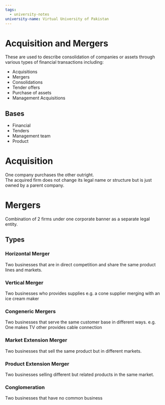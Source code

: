 ```yaml
---
tags:
  - university-notes
university-name: Virtual University of Pakistan
---
```


# Acquisition and Mergers
These are used to describe consolidation of companies or assets through various types of financial transactions including:
- Acquisitions
- Mergers
- Consolidations
- Tender offers
- Purchase of assets
- Management Acquisitions

## Bases
- Financial
- Tenders
- Management team
- Product

# Acquisition
One company purchases the other outright.  
The acquired firm does not change its legal name or structure but is just owned by a parent company.

# Mergers
Combination of 2 firms under one corporate banner as a separate legal entity.

## Types
### Horizontal Merger
Two businesses that are in direct competition and share the same product lines and markets.

### Vertical Merger
Two businesses who provides supplies e.g. a cone supplier merging with an ice cream maker

### Congeneric Mergers
Two businesses that serve the same customer base in different ways. e.g. One makes TV other provides cable connection

### Market Extension Merger
Two businesses that sell the same product but in different markets.

### Product Extension Merger
Two businesses selling different but related products in the same market.

### Conglomeration
Two businesses that have no common business
